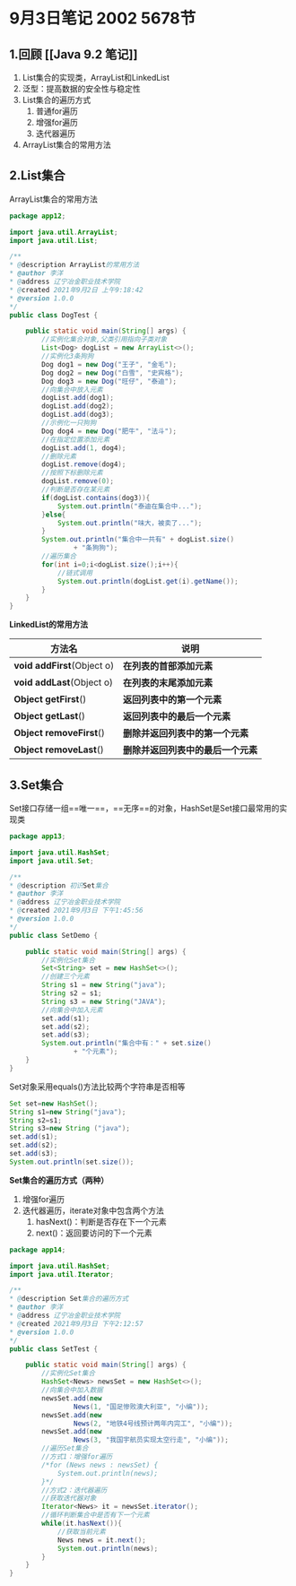 # 9月3日笔记 2002 5678节

## 1.回顾 [[Java 9.2 笔记]]

1. List集合的实现类，ArrayList和LinkedList
2. 泛型：提高数据的安全性与稳定性
3. List集合的遍历方式
   1. 普通for遍历
   2. 增强for遍历
   3. 迭代器遍历
4. ArrayList集合的常用方法

## 2.List集合

ArrayList集合的常用方法

```java
package app12;

import java.util.ArrayList;
import java.util.List;

/** 
* @description ArrayList的常用方法
* @author 李洋 
* @address 辽宁冶金职业技术学院
* @created 2021年9月2日 上午9:18:42
* @version 1.0.0
*/
public class DogTest {

	public static void main(String[] args) {
		//实例化集合对象,父类引用指向子类对象
		List<Dog> dogList = new ArrayList<>();
		//实例化3条狗狗
		Dog dog1 = new Dog("王子", "金毛");
		Dog dog2 = new Dog("白雪", "史宾格");
		Dog dog3 = new Dog("旺仔", "泰迪");
		//向集合中放入元素
		dogList.add(dog1);
		dogList.add(dog2);
		dogList.add(dog3);
		//示例化一只狗狗
		Dog dog4 = new Dog("肥牛", "法斗");
		//在指定位置添加元素
		dogList.add(1, dog4);
		//删除元素
		dogList.remove(dog4);
		//按照下标删除元素
		dogList.remove(0);
		//判断是否存在某元素
		if(dogList.contains(dog3)){
			System.out.println("泰迪在集合中...");
		}else{
			System.out.println("味大，被卖了...");
		}
		System.out.println("集合中一共有" + dogList.size()
				+ "条狗狗");
		//遍历集合
		for(int i=0;i<dogList.size();i++){
			//链式调用
			System.out.println(dogList.get(i).getName());
		}
	}
}
```

**LinkedList的常用方法**

| **方法名**                      | **说明**                           |
| ------------------------------- | ---------------------------------- |
| **void** **addFirst**(Object o) | **在列表的首部添加元素**           |
| **void** **addLast**(Object o)  | **在列表的末尾添加元素**           |
| **Object** **getFirst**()       | **返回列表中的第一个元素**         |
| **Object** **getLast**()        | **返回列表中的最后一个元素**       |
| **Object** **removeFirst**()    | **删除并返回列表中的第一个元素**   |
| **Object** **removeLast**()     | **删除并返回列表中的最后一个元素** |

## 3.Set集合

Set接口存储一组==唯一==，==无序==的对象，HashSet是Set接口最常用的实现类

```java
package app13;

import java.util.HashSet;
import java.util.Set;

/** 
* @description 初识Set集合
* @author 李洋 
* @address 辽宁冶金职业技术学院
* @created 2021年9月3日 下午1:45:56
* @version 1.0.0
*/
public class SetDemo {

	public static void main(String[] args) {
		//实例化Set集合
		Set<String> set = new HashSet<>();
		//创建三个元素
		String s1 = new String("java");
		String s2 = s1;
		String s3 = new String("JAVA");
		//向集合中加入元素
		set.add(s1);
		set.add(s2);
		set.add(s3);
		System.out.println("集合中有：" + set.size()
				+ "个元素");
	}
}
```

Set对象采用equals()方法比较两个字符串是否相等

```java
Set set=new HashSet();
String s1=new String("java");
String s2=s1;
String s3=new String ("java");
set.add(s1);
set.add(s2);
set.add(s3);
System.out.println(set.size());
```

**Set集合的遍历方式（两种）**

1. 增强for遍历
2. 迭代器遍历，iterate对象中包含两个方法
   1. hasNext()：判断是否存在下一个元素
   2. next()：返回要访问的下一个元素

```java
package app14;

import java.util.HashSet;
import java.util.Iterator;

/** 
* @description Set集合的遍历方式
* @author 李洋 
* @address 辽宁冶金职业技术学院
* @created 2021年9月3日 下午2:12:57
* @version 1.0.0
*/
public class SetTest {

	public static void main(String[] args) {
		//实例化Set集合
		HashSet<News> newsSet = new HashSet<>();
		//向集合中加入数据
		newsSet.add(new 
				News(1, "国足惨败澳大利亚", "小编"));
		newsSet.add(new 
				News(2, "地铁4号线预计两年内完工", "小编"));
		newsSet.add(new 
				News(3, "我国宇航员实现太空行走", "小编"));
		//遍历Set集合
		//方式1：增强for遍历
		/*for (News news : newsSet) {
			System.out.println(news);
		}*/
		//方式2：迭代器遍历
		//获取迭代器对象
		Iterator<News> it = newsSet.iterator();
		//循环判断集合中是否有下一个元素
		while(it.hasNext()){
			//获取当前元素
			News news = it.next();
			System.out.println(news);
		}
	}
}
```

